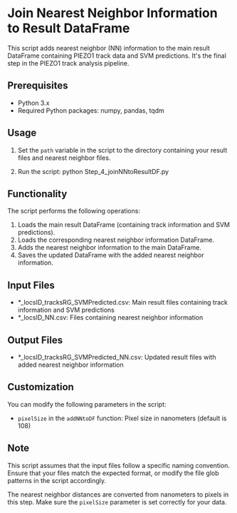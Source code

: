 # Join Nearest Neighbor Information to Result DataFrame

This script adds nearest neighbor (NN) information to the main result DataFrame containing PIEZO1 track data and SVM predictions. It's the final step in the PIEZO1 track analysis pipeline.

## Prerequisites

- Python 3.x
- Required Python packages: numpy, pandas, tqdm

## Usage

1. Set the `path` variable in the script to the directory containing your result files and nearest neighbor files.

2. Run the script:
python Step_4_joinNNtoResultDF.py

## Functionality

The script performs the following operations:

1. Loads the main result DataFrame (containing track information and SVM predictions).
2. Loads the corresponding nearest neighbor information DataFrame.
3. Adds the nearest neighbor information to the main DataFrame.
4. Saves the updated DataFrame with the added nearest neighbor information.

## Input Files

- *_locsID_tracksRG_SVMPredicted.csv: Main result files containing track information and SVM predictions
- *_locsID_NN.csv: Files containing nearest neighbor information

## Output Files

- *_locsID_tracksRG_SVMPredicted_NN.csv: Updated result files with added nearest neighbor information

## Customization

You can modify the following parameters in the script:
- `pixelSize` in the `addNNtoDF` function: Pixel size in nanometers (default is 108)

## Note

This script assumes that the input files follow a specific naming convention. Ensure that your files match the expected format, or modify the file glob patterns in the script accordingly.

The nearest neighbor distances are converted from nanometers to pixels in this step. Make sure the `pixelSize` parameter is set correctly for your data.

